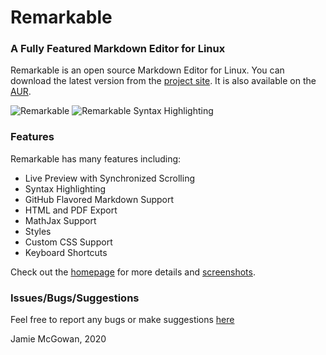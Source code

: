 # Remarkable

### A Fully Featured Markdown Editor for Linux

Remarkable is an open source Markdown Editor for Linux.
You can download the latest version from the [project site](https://remarkableapp.github.io/linux.html).
It is also available on the [AUR](https://aur.archlinux.org/packages/remarkable/).

![Remarkable](http://remarkableapp.github.io/images/main_screenshot.png)
![Remarkable Syntax Highlighting](http://remarkableapp.github.io/images/syntax_highlighting.png)

### Features

Remarkable has many features including:
- Live Preview with Synchronized Scrolling
- Syntax Highlighting
- GitHub Flavored Markdown Support
- HTML and PDF Export
- MathJax Support
- Styles
- Custom CSS Support
- Keyboard Shortcuts

Check out the [homepage](https://remarkableapp.github.io/linux.html) for more details and [screenshots](https://remarkableapp.github.io/linux/screenshots.html).

### Issues/Bugs/Suggestions

Feel free to report any bugs or make suggestions [here](https://github.com/jamiemcg/Remarkable/issues)

Jamie McGowan, 2020
